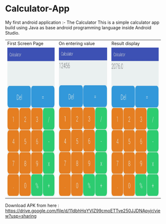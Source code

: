 # Calculator-App
My first android application :- The Calculator
This is a simple calculator app build using Java as base android programming language inside Android Studio. 

<table>
  <tr>
    <td>First Screen Page</td>
     <td>On entering value</td>
     <td>Result display</td>
  </tr>
  <tr>
    <td><img src="image1.jpeg" width=270 height=480></td>
    <td><img src="image2.jpeg" width=270 height=480></td>
    <td><img src="image3.jpeg" width=270 height=480></td>
  </tr>
 </table>


Download APK from here : https://drive.google.com/file/d/11dbhHqYVIZ99cmoETTve250JJDNApyjr/view?usp=sharing

